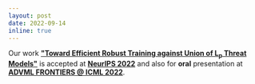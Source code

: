 ```yaml
---
layout: post
date: 2022-09-14
inline: true
---
```


Our work __["Toward Efficient Robust Training against Union of L<sub>p</sub> Threat Models"](https://advml-frontier.github.io/#accepted_work)__ is accepted at **[NeurIPS 2022](https://nips.cc/Conferences/2022)** and also for __<span class="emph">oral</span>__ presentation at **[ADVML FRONTIERS @ ICML 2022](https://advml-frontier.github.io)**.
